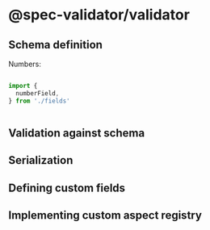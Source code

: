 # @spec-validator/validator

## Schema definition

Numbers:

```ts

import {
  numberField,
} from './fields'



```

## Validation against schema

## Serialization

## Defining custom fields

## Implementing custom aspect registry
